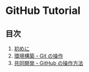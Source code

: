 # GitHub Tutorial

## 目次

1. [初めに](/docs/README/README-1.md)
1. [環境構築・Git の操作](/docs/README/README-2.md)
1. [共同開発・GitHub の操作方法](/docs/README/README-2.md)
